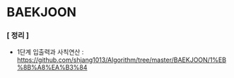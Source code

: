 # BAEKJOON

### [ 정리 ]
* 1단계 입출력과 사칙연산 : https://github.com/shjang1013/Algorithm/tree/master/BAEKJOON/1%EB%8B%A8%EA%B3%84
